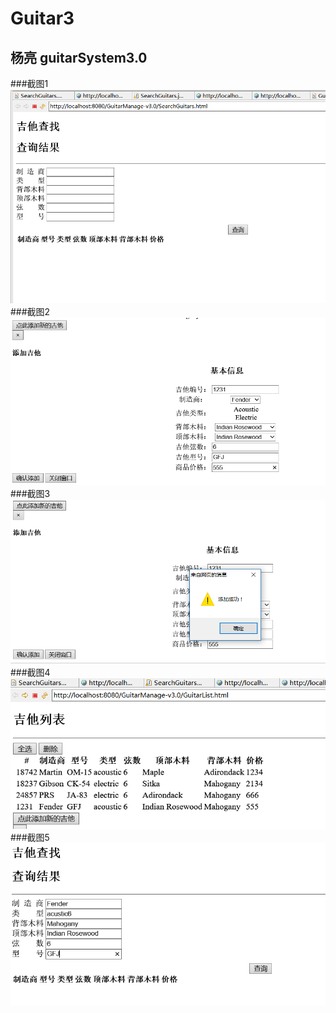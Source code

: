 # Guitar3
## 杨亮  guitarSystem3.0

###截图1
<img src = "https://github.com/liangshenjing/Guitar3/blob/master/截图/QQ截图20160613193607.png"/>
###截图2
<img src = "https://github.com/liangshenjing/Guitar3/blob/master/截图/QQ截图20160613194258.png"/>
###截图3
<img src = "https://github.com/liangshenjing/Guitar3/blob/master/截图/QQ截图20160613194315.png"/>
###截图4
<img src = "https://github.com/liangshenjing/Guitar3/blob/master/截图/QQ截图20160613194344.png"/>
###截图5
<img src = "https://github.com/liangshenjing/Guitar3/blob/master/截图/QQ截图20160613194641.png"/>
